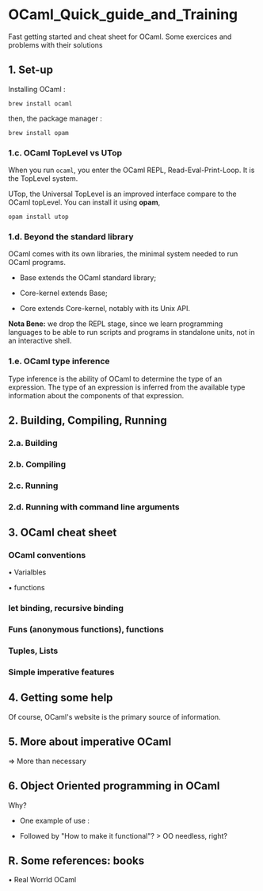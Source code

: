 # OCaml_Quick_guide_and_Training
Fast getting started and cheat sheet for OCaml. Some exercices and problems with their solutions

## 1. Set-up

Installing OCaml :
```shell
brew install ocaml
```
then, the package manager :
```shell
brew install opam
```

### 1.c. OCaml TopLevel vs UTop
When you run ```ocaml```, you enter the OCaml REPL, Read-Eval-Print-Loop. It is the TopLevel system.

UTop, the Universal TopLevel is an improved interface compare to the OCaml topLevel. You can install it using __opam__,
```shell
opam install utop
```

### 1.d. Beyond the standard library
OCaml comes with its own libraries, the minimal system needed to run OCaml programs.

- Base extends the OCaml standard library;

- Core-kernel extends Base;

- Core extends Core-kernel, notably with its Unix API.


**Nota Bene:** we drop the REPL stage, since we learn programming languages to be able to run scripts and programs in standalone units, not in an interactive shell.


### 1.e. OCaml type inference
Type inference is the ability of OCaml to determine the type of an expression. The type of an expression is inferred from the available type information about the components of that expression.






## 2. Building, Compiling, Running

### 2.a. Building


### 2.b. Compiling

### 2.c. Running

### 2.d. Running with command line arguments





## 3. OCaml cheat sheet

### OCaml conventions

• Varialbles

• functions


### let binding, recursive binding

### Funs (anonymous functions), functions

### Tuples, Lists

### Simple imperative features





## 4. Getting some help

Of course, OCaml's website is the primary source of information.



## 5. More about imperative OCaml
=> More than necessary



## 6. Object Oriented programming in OCaml
Why?

- One example of use :

- Followed by "How to make it functional"? > OO needless, right?





## R. Some references: books

• Real Worrld OCaml

